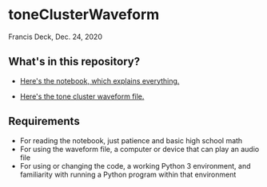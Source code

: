 # toneClusterWaveform

Francis Deck, Dec. 24, 2020

## What's in this repository?

* [Here's the notebook, which explains everything.](https://github.com/bassistTech/toneClusterWaveform/blob/master/Tone%20cluster%20audio%20waveform.ipynb)

* [Here's the tone cluster waveform file.](https://github.com/bassistTech/toneClusterWaveform/blob/master/tonez44100.wav)

## Requirements

* For reading the notebook, just patience and basic high school math
* For using the waveform file, a computer or device that can play an audio file
* For using or changing the code, a working Python 3 environment, and familiarity with running a Python program within that environment